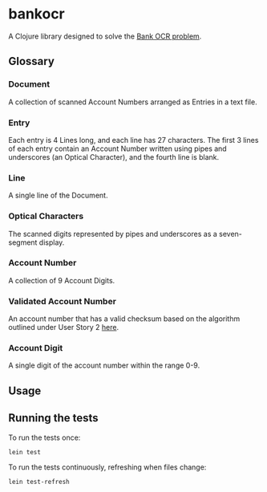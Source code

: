 # bankocr

A Clojure library designed to solve the [Bank OCR problem](http://codingdojo.org/kata/BankOCR/#resources).

## Glossary

### Document
A collection of scanned Account Numbers arranged as Entries in a text file.

### Entry
Each entry is 4 Lines long, and each line has 27 characters. The first 3 lines of each entry contain an Account Number written using pipes and underscores (an Optical Character), and the fourth line is blank.

### Line
A single line of the Document.

### Optical Characters
The scanned digits represented by pipes and underscores as a seven-segment display.

### Account Number
A collection of 9 Account Digits.

### Validated Account Number
An account number that has a valid checksum based on the algorithm outlined under User Story 2 [here](http://codingdojo.org/kata/BankOCR/#problem-description).

### Account Digit
A single digit of the account number within the range 0-9.

## Usage

## Running the tests

To run the tests once:
```sh
lein test
```

To run the tests continuously, refreshing when files change:
```sh
lein test-refresh
```

